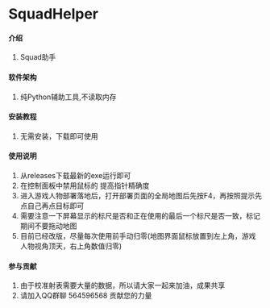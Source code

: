# SquadHelper

#### 介绍
1. Squad助手

#### 软件架构
1. 纯Python辅助工具,不读取内存


#### 安装教程
1.  无需安装，下载即可使用

#### 使用说明
1. 从releases下载最新的exe运行即可
2. 在控制面板中禁用鼠标的 提高指针精确度
3. 进入游戏人物部署落地后，打开部署页面的全局地图后先按F4，再按照提示先点自己再点目标即可
4. 需要注意一下屏幕显示的标尺是否和正在使用的最后一个标尺是否一致，标记期间不要拖动地图
5. 目前已经改版，尽量每次使用前手动归零(地图界面鼠标放置到左上角，游戏人物视角顶天，右上角数值归零)

#### 参与贡献
1. 由于校准射表需要大量的数据，所以请大家一起来加油，成果共享
2. 请加入QQ群聊 564596568 贡献您的力量
